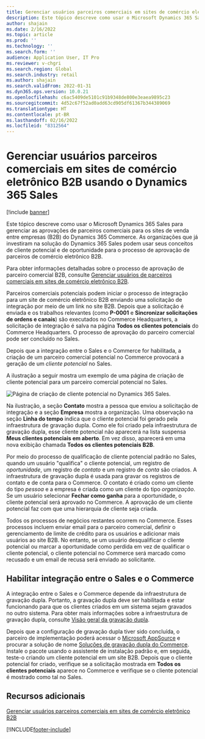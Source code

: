 ```yaml
---
title: Gerenciar usuários parceiros comerciais em sites de comércio eletrônico B2B usando o Dynamics 365 Sales
description: Este tópico descreve como usar o Microsoft Dynamics 365 Sales para gerenciar as aprovações de parceiros comerciais para os sites de venda entre empresas (B2B) do Dynamics 365 Commerce.
author: shajain
ms.date: 2/16/2022
ms.topic: article
ms.prod: ''
ms.technology: ''
ms.search.form: ''
audience: Application User, IT Pro
ms.reviewer: v-chgri
ms.search.region: Global
ms.search.industry: retail
ms.author: shajain
ms.search.validFrom: 2022-01-31
ms.dyn365.ops.version: 10.0.21
ms.openlocfilehash: c6ac5409de5101c91b9348de800e3eaea9895c23
ms.sourcegitcommit: 4d52c67f52ad0add63cd905df61367b344389069
ms.translationtype: HT
ms.contentlocale: pt-BR
ms.lasthandoff: 02/16/2022
ms.locfileid: "8312564"
---
```

# <a name="manage-business-partner-users-on-b2b-e-commerce-websites-using-dynamics-365-sales"></a>Gerenciar usuários parceiros comerciais em sites de comércio eletrônico B2B usando o Dynamics 365 Sales

[!include [banner](../../includes/banner.md)]

Este tópico descreve como usar o Microsoft Dynamics 365 Sales para gerenciar as aprovações de parceiros comerciais para os sites de venda entre empresas (B2B) do Dynamics 365 Commerce. As organizações que já investiram na solução do Dynamics 365 Sales podem usar seus conceitos de cliente potencial e de oportunidade para o processo de aprovação de parceiros de comércio eletrônico B2B.

Para obter informações detalhadas sobre o processo de aprovação de parceiro comercial B2B, consulte [Gerenciar usuários de parceiros comerciais em sites de comércio eletrônico B2B](manage-b2b-users.md).

Parceiros comerciais potenciais podem iniciar o processo de integração para um site de comércio eletrônico B2B enviando uma solicitação de integração por meio de um link no site B2B. Depois que a solicitação é enviada e os trabalhos relevantes (como **P-0001** e **Sincronizar solicitações de ordens e canais**) são executados no Commerce Headquarters, a solicitação de integração é salva na página **Todos os clientes potenciais** do Commerce Headquarters. O processo de aprovação do parceiro comercial pode ser concluído no Sales.

Depois que a integração entre o Sales e o Commerce for habilitada, a criação de um parceiro comercial potencial no Commerce provocará a geração de um *cliente potencial* no Sales.

A ilustração a seguir mostra um exemplo de uma página de criação de cliente potencial para um parceiro comercial potencial no Sales.

![Página de criação de cliente potencial no Dynamics 365 Sales.](../media/LeadInSales.png)

Na ilustração, a seção **Contato** mostra a pessoa que enviou a solicitação de integração e a seção **Empresa** mostra a organização. Uma observação na seção **Linha do tempo** indica que o cliente potencial foi gerado pela infraestrutura de gravação dupla. Como ele foi criado pela infraestrutura de gravação dupla, esse cliente potencial não aparecerá na lista suspensa **Meus clientes potenciais em aberto**. Em vez disso, aparecerá em uma nova exibição chamada **Todos os clientes potenciais B2B**.

Por meio do processo de qualificação de cliente potencial padrão no Sales, quando um usuário "qualifica" o cliente potencial, um registro de *oportunidade*, um registro de *contato* e um registro de *conta* são criados. A infraestrutura de gravação dupla é usada para gravar os registros de contato e de conta para o Commerce. O contato é criado como um cliente do tipo *pessoa* e a empresa é criada como um cliente do tipo *organização*. Se um usuário selecionar **Fechar como ganha** para a oportunidade, o cliente potencial será aprovado no Commerce. A aprovação de um cliente potencial faz com que uma hierarquia de cliente seja criada.

Todos os processos de negócios restantes ocorrem no Commerce. Esses processos incluem enviar email para o parceiro comercial, definir o gerenciamento de limite de crédito para os usuários e adicionar mais usuários ao site B2B. No entanto, se um usuário desqualificar o cliente potencial ou marcar a oportunidade como perdida em vez de qualificar o cliente potencial, o cliente potencial no Commerce será marcado como recusado e um email de recusa será enviado ao solicitante.

## <a name="enable-integration-between-sales-and-commerce"></a>Habilitar integração entre o Sales e o Commerce

A integração entre o Sales e o Commerce depende da infraestrutura de gravação dupla. Portanto, a gravação dupla deve ser habilitada e estar funcionando para que os clientes criados em um sistema sejam gravados no outro sistema. Para obter mais informações sobre a infraestrutura de gravação dupla, consulte [Visão geral da gravação dupla](/dynamics365/fin-ops-core/dev-itpro/data-entities/dual-write/dual-write-overview).

Depois que a configuração de gravação dupla tiver sido concluída, o parceiro de implementação poderá acessar o [Microsoft AppSource](https://appsource.microsoft.com/) e procurar a solução de nome [Soluções de gravação dupla do Commerce](https://partner.microsoft.com/dashboard/commercial-marketplace/offers/7ca1d8c9-dc79-4cb7-a82e-8dc96a25acca/overview). Instale o pacote usando o assistente de instalação padrão e, em seguida, teste-o criando um cliente potencial em um site B2B. Depois que o cliente potencial for criado, verifique se a solicitação mostrada em **Todos os clientes potenciais** aparece no Commerce e verifique se o cliente potencial é mostrado como tal no Sales.

## <a name="additional-resources"></a>Recursos adicionais

[Gerenciar usuários parceiros comerciais em sites de comércio eletrônico B2B](manage-b2b-users.md)

[!INCLUDE[footer-include](../../includes/footer-banner.md)]
